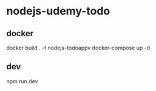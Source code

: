 # nodejs-udemy-todo

## docker
docker build . -t nodejs-todoappv
docker-compose up -d

## dev
npm run dev
